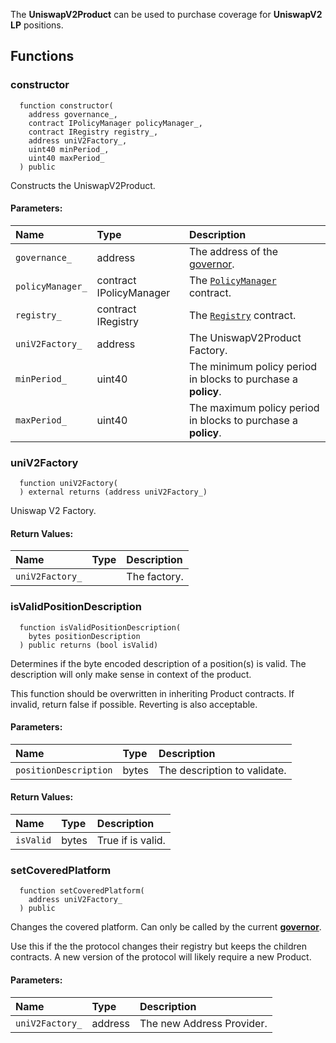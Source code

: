 The **UniswapV2Product** can be used to purchase coverage for **UniswapV2 LP** positions.


## Functions
### constructor
```solidity
  function constructor(
    address governance_,
    contract IPolicyManager policyManager_,
    contract IRegistry registry_,
    address uniV2Factory_,
    uint40 minPeriod_,
    uint40 maxPeriod_
  ) public
```
Constructs the UniswapV2Product.


#### Parameters:
| Name | Type | Description                                                          |
| :--- | :--- | :------------------------------------------------------------------- |
|`governance_` | address | The address of the [governor](/docs/protocol/governance).
|`policyManager_` | contract IPolicyManager | The [`PolicyManager`](../PolicyManager) contract.
|`registry_` | contract IRegistry | The [`Registry`](../Registry) contract.
|`uniV2Factory_` | address | The UniswapV2Product Factory.
|`minPeriod_` | uint40 | The minimum policy period in blocks to purchase a **policy**.
|`maxPeriod_` | uint40 | The maximum policy period in blocks to purchase a **policy**.

### uniV2Factory
```solidity
  function uniV2Factory(
  ) external returns (address uniV2Factory_)
```
Uniswap V2 Factory.



#### Return Values:
| Name                           | Type          | Description                                                                  |
| :----------------------------- | :------------ | :--------------------------------------------------------------------------- |
|`uniV2Factory_`|  | The factory.
### isValidPositionDescription
```solidity
  function isValidPositionDescription(
    bytes positionDescription
  ) public returns (bool isValid)
```
Determines if the byte encoded description of a position(s) is valid.
The description will only make sense in context of the product.

This function should be overwritten in inheriting Product contracts.
If invalid, return false if possible. Reverting is also acceptable.

#### Parameters:
| Name | Type | Description                                                          |
| :--- | :--- | :------------------------------------------------------------------- |
|`positionDescription` | bytes | The description to validate.

#### Return Values:
| Name                           | Type          | Description                                                                  |
| :----------------------------- | :------------ | :--------------------------------------------------------------------------- |
|`isValid`| bytes | True if is valid.
### setCoveredPlatform
```solidity
  function setCoveredPlatform(
    address uniV2Factory_
  ) public
```
Changes the covered platform.
Can only be called by the current [**governor**](/docs/protocol/governance).

Use this if the the protocol changes their registry but keeps the children contracts.
A new version of the protocol will likely require a new Product.

#### Parameters:
| Name | Type | Description                                                          |
| :--- | :--- | :------------------------------------------------------------------- |
|`uniV2Factory_` | address | The new Address Provider.

